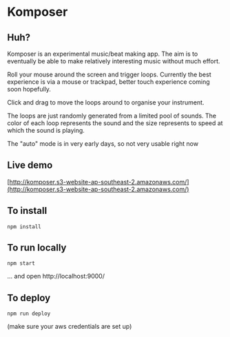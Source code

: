 # Komposer

## Huh?

Komposer is an experimental music/beat making app.  The aim is to eventually be able to make relatively interesting music without much effort.

Roll your mouse around the screen and trigger loops. Currently the best experience is via a mouse or trackpad, better touch experience coming soon hopefully.

Click and drag to move the loops around to organise your instrument.

The loops are just randomly generated from a limited pool of sounds.  The color of each loop represents the sound and the size represents to speed at which the sound is playing.  

The "auto" mode is in very early days, so not very usable right now

## Live demo
[http://komposer.s3-website-ap-southeast-2.amazonaws.com/](http://komposer.s3-website-ap-southeast-2.amazonaws.com/)

## To install

```
npm install
```

## To run locally

```
npm start
```

... and open http://localhost:9000/

## To deploy

```
npm run deploy
```

(make sure your aws credentials are set up)

